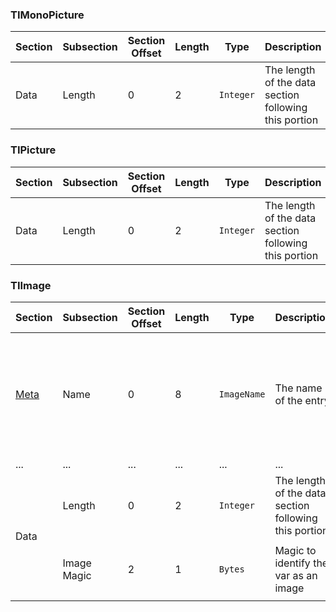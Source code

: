 ### TIMonoPicture
<table>
    <thead>
        <tr>
            <th>Section</th>
            <th>Subsection</th>
            <th>Section Offset</th>
            <th>Length</th>
            <th>Type</th>
            <th>Description</th>
            <th>Notes</th>
        </tr>
    </thead>
    <tbody>
        <tr>
            <td rowspan=1>Data</td>
            <td>Length</td>
            <td>0</td>
            <td>2</td>
            <td><code>Integer</code></td>
            <td>The length of the data section following this portion</td>
            <td>
                <ul>
                </ul>
            </td>
        </tr>
    </tbody>
</table>

### TIPicture
<table>
    <thead>
        <tr>
            <th>Section</th>
            <th>Subsection</th>
            <th>Section Offset</th>
            <th>Length</th>
            <th>Type</th>
            <th>Description</th>
            <th>Notes</th>
        </tr>
    </thead>
    <tbody>
        <tr>
            <td rowspan=1>Data</td>
            <td>Length</td>
            <td>0</td>
            <td>2</td>
            <td><code>Integer</code></td>
            <td>The length of the data section following this portion</td>
            <td>
                <ul>
                </ul>
            </td>
        </tr>
    </tbody>
</table>

### TIImage
<table>
    <thead>
        <tr>
            <th>Section</th>
            <th>Subsection</th>
            <th>Section Offset</th>
            <th>Length</th>
            <th>Type</th>
            <th>Description</th>
            <th>Notes</th>
        </tr>
    </thead>
    <tbody>
        <tr>
            <td><a href=Var-Files#TIEntry>Meta</a></td>
            <td>Name</td>
            <td>0</td>
            <td>8</td>
            <td><code>ImageName</code></td>
            <td>The name of the entry</td>
            <td>
                <ul>
                    <li>Must be one of the image names: Image1 - Image0
                </ul>
            </td>
        </tr>
        <tr>
            <td>...</td>
            <td>...</td>
            <td>...</td>
            <td>...</td>
            <td>...</td>
            <td>...</td>
            <td>...</td>
        </tr>
        <tr>
            <td rowspan=2>Data</td>
            <td>Length</td>
            <td>0</td>
            <td>2</td>
            <td><code>Integer</code></td>
            <td>The length of the data section following this portion</td>
            <td>
                <ul>
                </ul>
            </td>
        </tr>
        <tr>
            <td>Image Magic</td>
            <td>2</td>
            <td>1</td>
            <td><code>Bytes</code></td>
            <td>Magic to identify the var as an image</td>
            <td>
                <ul>
                    <li>Always set to 0x81
                </ul>
            </td>
        </tr>
    </tbody>
</table>

